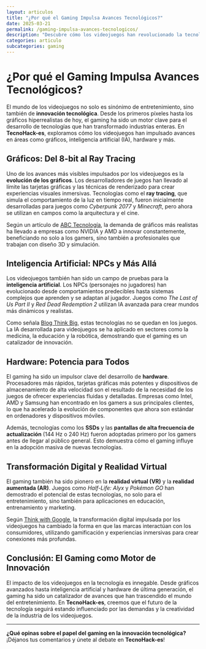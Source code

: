 ```yaml
---
layout: articulos
title: "¿Por qué el Gaming Impulsa Avances Tecnológicos?"
date: 2025-03-21
permalink: /gaming-impulsa-avances-tecnologicos/
description: "Descubre cómo los videojuegos han revolucionado la tecnología, desde gráficos avanzados hasta inteligencia artificial. En TecnoHack-es, exploramos el impacto del gaming en la innovación tecnológica."
categories: articulo
subcategories: gaming
---
```


# ¿Por qué el Gaming Impulsa Avances Tecnológicos?

El mundo de los videojuegos no solo es sinónimo de entretenimiento, sino también de **innovación tecnológica**. Desde los primeros píxeles hasta los gráficos hiperrealistas de hoy, el gaming ha sido un motor clave para el desarrollo de tecnologías que han transformado industrias enteras. En **TecnoHack-es**, exploramos cómo los videojuegos han impulsado avances en áreas como gráficos, inteligencia artificial (IA), hardware y más.

## Gráficos: Del 8-bit al Ray Tracing

Uno de los avances más visibles impulsados por los videojuegos es la **evolución de los gráficos**. Los desarrolladores de juegos han llevado al límite las tarjetas gráficas y las técnicas de renderizado para crear experiencias visuales inmersivas. Tecnologías como el **ray tracing**, que simula el comportamiento de la luz en tiempo real, fueron inicialmente desarrolladas para juegos como *Cyberpunk 2077* y *Minecraft*, pero ahora se utilizan en campos como la arquitectura y el cine.

Según un artículo de [ABC Tecnología](https://www.abc.com.py/tecnologia/2025/01/08/esta-es-la-la-influencia-de-los-videojuegos-en-la-evolucion-de-la-tecnologia-de-graficos/), la demanda de gráficos más realistas ha llevado a empresas como NVIDIA y AMD a innovar constantemente, beneficiando no solo a los gamers, sino también a profesionales que trabajan con diseño 3D y simulación.

## Inteligencia Artificial: NPCs y Más Allá

Los videojuegos también han sido un campo de pruebas para la **inteligencia artificial**. Los NPCs (personajes no jugadores) han evolucionado desde comportamientos predecibles hasta sistemas complejos que aprenden y se adaptan al jugador. Juegos como *The Last of Us Part II* y *Red Dead Redemption 2* utilizan IA avanzada para crear mundos más dinámicos y realistas.

Como señala [Blog Think Big](https://blogthinkbig.com/aportaciones-de-los-videojuegos-tecnologia), estas tecnologías no se quedan en los juegos. La IA desarrollada para videojuegos se ha aplicado en sectores como la medicina, la educación y la robótica, demostrando que el gaming es un catalizador de innovación.

## Hardware: Potencia para Todos

El gaming ha sido un impulsor clave del desarrollo de **hardware**. Procesadores más rápidos, tarjetas gráficas más potentes y dispositivos de almacenamiento de alta velocidad son el resultado de la necesidad de los juegos de ofrecer experiencias fluidas y detalladas. Empresas como Intel, AMD y Samsung han encontrado en los gamers a sus principales clientes, lo que ha acelerado la evolución de componentes que ahora son estándar en ordenadores y dispositivos móviles.

Además, tecnologías como los **SSDs** y las **pantallas de alta frecuencia de actualización** (144 Hz o 240 Hz) fueron adoptadas primero por los gamers antes de llegar al público general. Esto demuestra cómo el gaming influye en la adopción masiva de nuevas tecnologías.

## Transformación Digital y Realidad Virtual

El gaming también ha sido pionero en la **realidad virtual (VR)** y la **realidad aumentada (AR)**. Juegos como *Half-Life: Alyx* y *Pokémon GO* han demostrado el potencial de estas tecnologías, no solo para el entretenimiento, sino también para aplicaciones en educación, entrenamiento y marketing.

Según [Think with Google](https://www.thinkwithgoogle.com/intl/es-es/futuro-del-marketing/tecnologia-emergente/videojuegos-y-transformacion-digital/), la transformación digital impulsada por los videojuegos ha cambiado la forma en que las marcas interactúan con los consumidores, utilizando gamificación y experiencias inmersivas para crear conexiones más profundas.

## Conclusión: El Gaming como Motor de Innovación

El impacto de los videojuegos en la tecnología es innegable. Desde gráficos avanzados hasta inteligencia artificial y hardware de última generación, el gaming ha sido un catalizador de avances que han trascendido el mundo del entretenimiento. En **TecnoHack-es**, creemos que el futuro de la tecnología seguirá estando influenciado por las demandas y la creatividad de la industria de los videojuegos.

---

**¿Qué opinas sobre el papel del gaming en la innovación tecnológica?** ¡Déjanos tus comentarios y únete al debate en **TecnoHack-es**!